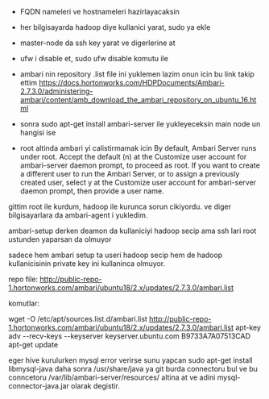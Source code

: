 * FQDN nameleri ve hostnameleri hazirlayacaksin
* her bilgisayarda hadoop diye kullanici yarat, sudo ya ekle
* master-node da ssh key yarat ve digerlerine at
* ufw i disable et, sudo ufw disable komutu ile
* ambari nin repository .list file ini yuklemen lazim onun icin bu link takip ettim https://docs.hortonworks.com/HDPDocuments/Ambari-2.7.3.0/administering-ambari/content/amb_download_the_ambari_repository_on_ubuntu_16.html

* sonra sudo apt-get install ambari-server ile yukleyeceksin main node un hangisi ise

* root altinda ambari yi calistirmamak icin
By default, Ambari Server runs under root. Accept the default (n) at the Customize
user account for ambari-server daemon prompt, to proceed as root. If
you want to create a different user to run the Ambari Server, or to assign a previously
created user, select y at the Customize user account for ambari-server
daemon prompt, then provide a user name.

gittim root ile kurdum, hadoop ile kurunca sorun cikiyordu.
ve diger bilgisayarlara da ambari-agent i yukledim.

ambari-setup derken deamon da kullaniciyi hadoop secip ama ssh lari root ustunden yaparsan da olmuyor

sadece hem ambari setup ta useri hadoop secip hem de hadoop kullanicisinin private key ini kullaninca olmuyor.

repo file: http://public-repo-1.hortonworks.com/ambari/ubuntu18/2.x/updates/2.7.3.0/ambari.list

komutlar:

wget -O /etc/apt/sources.list.d/ambari.list http://public-repo-1.hortonworks.com/ambari/ubuntu18/2.x/updates/2.7.3.0/ambari.list
apt-key adv --recv-keys --keyserver keyserver.ubuntu.com B9733A7A07513CAD
apt-get update

eger hive kurulurken mysql error verirse sunu yapcan
sudo apt-get install libmysql-java
daha sonra /usr/share/java ya git burda connectoru bul
ve bu conncetoru 
/var/lib/ambari-server/resources/ altina at
ve adini mysql-connector-java.jar olarak degistir.

